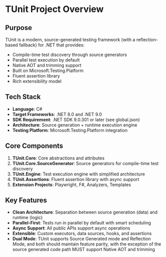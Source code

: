 # TUnit Project Overview

## Purpose
TUnit is a modern, source-generated testing framework (with a reflection-based fallback) for .NET that provides:
- Compile-time test discovery through source generators
- Parallel test execution by default
- Native AOT and trimming support
- Built on Microsoft.Testing.Platform
- Fluent assertion library
- Rich extensibility model

## Tech Stack
- **Language**: C#
- **Target Frameworks**: .NET 8.0 and .NET 9.0
- **SDK Requirement**: .NET SDK 9.0.301 or later (see global.json)
- **Architecture**: Source generation + runtime execution engine
- **Testing Platform**: Microsoft.Testing.Platform integration

## Core Components
1. **TUnit.Core**: Core abstractions and attributes
2. **TUnit.Core.SourceGenerator**: Source generators for compile-time test discovery
3. **TUnit.Engine**: Test execution engine with simplified architecture
4. **TUnit.Assertions**: Fluent assertion library with async support
5. **Extension Projects**: Playwright, F#, Analyzers, Templates

## Key Features
- **Clean Architecture**: Separation between source generation (data) and runtime (logic)
- **Parallel-First**: Tests run in parallel by default with smart scheduling
- **Async Support**: All public APIs support async operations
- **Extensible**: Custom executors, data sources, hooks, and assertions
- **Dual Mode**: TUnit supports Source Generated mode and Reflection Mode, and both should maintain feature parity, with the exception of the source generated code path MUST support Native AOT and trimming
